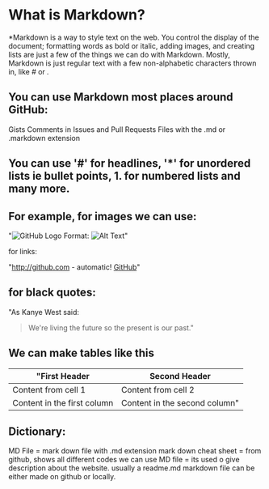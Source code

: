 # What is Markdown?


*Markdown is a way to style text on the web. You control the display of the document; formatting words as bold or italic, adding images, and creating lists are just a few of the things we can do with Markdown. Mostly, Markdown is just regular text with a few non-alphabetic characters thrown in, like # or *.*

## You can use Markdown most places around GitHub:

Gists
Comments in Issues and Pull Requests
Files with the .md or .markdown extension


## You can use '#' for headlines, '*' for unordered lists ie bullet points, 1. for numbered lists and many more.

## For example, for images we can use: 

"![GitHub Logo](/images/logo.png)
Format: ![Alt Text](url)"

for links:

"http://github.com - automatic!
[GitHub](http://github.com)"

## for black quotes:

"As Kanye West said:

> We're living the future so
> the present is our past."


## We can make tables like this


"First Header | Second Header
------------ | -------------
Content from cell 1 | Content from cell 2
Content in the first column | Content in the second column"



## Dictionary:

MD File = mark down file with .md extension
mark down cheat sheet = from github, shows all different codes we can use
MD file = its used o give description about the website. usually a readme.md
markdown file can be either made on github or locally.
